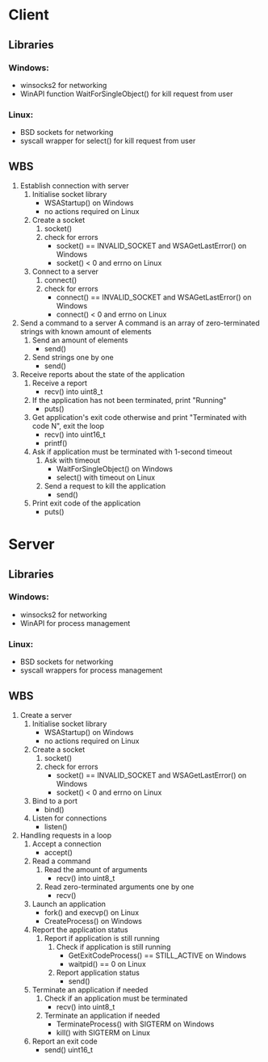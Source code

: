 # Client
## Libraries

### Windows:
- winsocks2 for networking
- WinAPI function WaitForSingleObject() for kill request from user

### Linux:
- BSD sockets for networking
- syscall wrapper for select() for kill request from user

## WBS
1. Establish connection with server
	1. Initialise socket library
		- WSAStartup() on Windows
		- no actions required on Linux
	2. Create a socket
		1. socket()
		2. check for errors
			- socket() == INVALID_SOCKET and WSAGetLastError() on Windows
			- socket() < 0 and errno on Linux
	3. Connect to a server
		1. connect()
		2. check for errors
			- connect() == INVALID_SOCKET and WSAGetLastError() on Windows
			- connect() < 0 and errno on Linux
2. Send a command to a server
	A command is an array of zero-terminated strings with known amount of elements
	1. Send an amount of elements
		- send()
	2. Send strings one by one
		- send()
3. Receive reports about the state of the application
	1. Receive a report
		- recv() into uint8_t 
	2. If the application has not been terminated, print "Running"
		- puts()
	3. Get application's exit code otherwise and print "Terminated with code N", exit the loop
		- recv() into uint16_t
		- printf()
	4. Ask if application must be terminated with 1-second timeout
		1. Ask with timeout
			- WaitForSingleObject() on Windows
			- select() with timeout on Linux
		2. Send a request to kill the application
			- send()
	5. Print exit code of the application
		- puts()

# Server
## Libraries

### Windows:
- winsocks2 for networking
- WinAPI for process management

### Linux:
- BSD sockets for networking
- syscall wrappers for process management

## WBS
1. Create a server
	1. Initialise socket library
		- WSAStartup() on Windows
		- no actions required on Linux
	2. Create a socket
		1. socket()
		2. check for errors
			- socket() == INVALID_SOCKET and WSAGetLastError() on Windows
			- socket() < 0 and errno on Linux
	3. Bind to a port
		- bind()
	4. Listen for connections
		- listen()
2. Handling requests in a loop
	1. Accept a connection
		- accept()
	2. Read a command
		1. Read the amount of arguments
			- recv() into uint8_t
		2. Read zero-terminated arguments one by one
			- recv()
	3. Launch an application
		- fork() and execvp() on Linux
		- CreateProcess() on Windows
	4. Report the application status
		1. Report if application is still running
			1. Check if application is still running
				- GetExitCodeProcess() == STILL_ACTIVE on Windows
				- waitpid() == 0 on Linux
			2. Report application status
				- send()
	5. Terminate an application if needed
		1. Check if an application must be terminated
			- recv() into uint8_t
		2. Terminate an application if needed
			- TerminateProcess() with SIGTERM on Windows
			- kill() with SIGTERM on Linux
	6. Report an exit code
		- send() uint16_t

